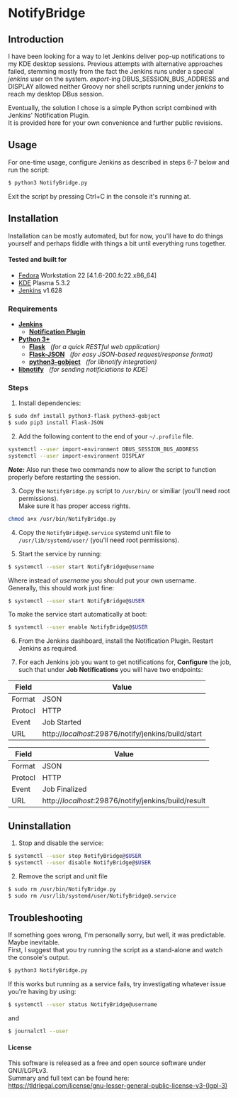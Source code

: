 # NotifyBridge
## Introduction
I have been looking for a way to let Jenkins deliver pop-up notifications to my KDE desktop sessions. Previous attempts with alternative approaches failed, stemming mostly from the fact the Jenkins runs under a special *jenkins* user on the system. *export*-ing DBUS_SESSION_BUS_ADDRESS and DISPLAY allowed neither Groovy nor shell scripts running under *jenkins* to reach my desktop DBus session.

Eventually, the solution I chose is a simple Python script combined with Jenkins' Notification Plugin.  
It is provided here for your own convenience and further public revisions.

## Usage
For one-time usage, configure Jenkins as described in steps 6-7 below and run the script:
```sh
$ python3 NotifyBridge.py
```
Exit the script by pressing Ctrl+C in the console it's running at.

## Installation
Installation can be mostly automated, but for now, you'll have to do things yourself and perhaps fiddle with things a bit until everything runs together.

#### Tested and built for
- [Fedora] Workstation 22 [4.1.6-200.fc22.x86_64]
- [KDE] Plasma 5.3.2
- [Jenkins] v1.628

### Requirements
* **[Jenkins]**
    * **[Notification Plugin]**
* **[Python 3+]**
    * **[Flask]** &nbsp;&nbsp;*(for a quick RESTful web application)*
    * **[Flask-JSON]** &nbsp;&nbsp;*(for easy JSON-based request/response format)*
    * **[python3-gobject]** &nbsp;&nbsp;*(for libnotify integration)*
* **[libnotify]** &nbsp;&nbsp;*(for sending notificiations to KDE)*

### Steps
1. Install dependencies:
  ```sh
  $ sudo dnf install python3-flask python3-gobject
  $ sudo pip3 install Flask-JSON
  ```

2. Add the following content to the end of your `~/.profile` file.
  ```sh
  systemctl --user import-environment DBUS_SESSION_BUS_ADDRESS
  systemctl --user import-environment DISPLAY
  ```
**_Note:_** Also run these two commands now to allow the script to function properly before restarting the session.

3. Copy the `NotifyBridge.py` script to `/usr/bin/` or similiar (you'll need root permissions).  
Make sure it has proper access rights.
  ```sh
  chmod a+x /usr/bin/NotifyBridge.py
  ```
    
4. Copy the `NotifyBridge@.service` systemd unit file to `/usr/lib/systemd/user/` (you'll need root permissions).

5. Start the service by running:
  ```sh
  $ systemctl --user start NotifyBridge@username
  ```
Where instead of *username* you should put your own username.  
Generally, this should work just fine:
  ```sh
  $ systemctl --user start NotifyBridge@$USER
  ```
To make the service start automatically at boot:
  ```sh
  $ systemctl --user enable NotifyBridge@$USER
  ```

6. From the Jenkins dashboard, install the Notification Plugin. Restart Jenkins as required.

7. For each Jenkins job you want to get notifications for, **Configure** the job, such that under **Job Notifications** you will have two endpoints:

  Field | Value
  --- | ---
  Format | JSON
  Protocl | HTTP
  Event | Job Started
  URL | http://_localhost_:29876/notify/jenkins/build/start

  Field | Value
  --- | ---
  Format | JSON
  Protocl | HTTP
  Event | Job Finalized
  URL | http://_localhost_:29876/notify/jenkins/build/result


## Uninstallation
1. Stop and disable the service:
  ```sh
  $ systemctl --user stop NotifyBridge@$USER
  $ systemctl --user disable NotifyBridge@$USER
  ```
  
2. Remove the script and unit file
  ```sh
  $ sudo rm /usr/bin/NotifyBridge.py
  $ sudo rm /usr/lib/systemd/user/NotifyBridge@.service
  ```

## Troubleshooting
If something goes wrong, I'm personally sorry, but well, it was predictable. Maybe inevitable.  
First, I suggest that you try running the script as a stand-alone and watch the console's output.
```sh
$ python3 NotifyBridge.py
```
If this works but running as a service fails, try investigating whatever issue you're having by using:
```sh
$ systemctl --user status NotifyBridge@username
```
and
```sh
$ journalctl --user
```

#### License
This software is released as a free and open source software under GNU/LGPLv3.  
Summary and full text can be found here:  
https://tldrlegal.com/license/gnu-lesser-general-public-license-v3-(lgpl-3)


[Fedora]: http://getfedora.org/
[KDE]: https://www.kde.org/
[Jenkins]: http://jenkins-ci.org/
[Notification Plugin]: https://wiki.jenkins-ci.org/display/JENKINS/Notification+Plugin
[python 3+]: https://www.python.org/
[Flask]: http://flask.pocoo.org/
[Flask-JSON]: http://flask-json.readthedocs.org/en/latest/
[python3-gobject]: https://apps.fedoraproject.org/packages/pygobject3
[libnotify]: https://developer.gnome.org/libnotify/
